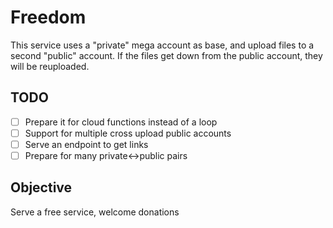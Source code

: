 # Freedom

This service uses a "private" mega account as base, and upload files to a second "public" account. If the files get down from the public account, they will be reuploaded.

## TODO
- [ ] Prepare it for cloud functions instead of a loop
- [ ] Support for multiple cross upload public accounts
- [ ] Serve an endpoint to get links
- [ ] Prepare for many private<->public pairs

## Objective

Serve a free service, welcome donations